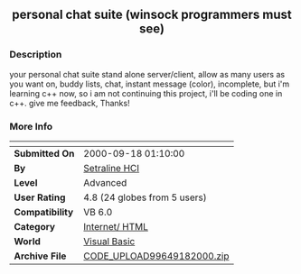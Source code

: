 ﻿<div align="center">

## personal chat suite \(winsock programmers must see\)


</div>

### Description

your personal chat suite stand alone server/client, allow as many users as you want on, buddy lists, chat, instant message (color), incomplete, but i'm learning c++ now, so i am not continuing this project, i'll be coding one in c++. give me feedback, Thanks!
 
### More Info
 


<span>             |<span>
---                |---
**Submitted On**   |2000-09-18 01:10:00
**By**             |[Setraline HCI](https://github.com/Planet-Source-Code/PSCIndex/blob/master/ByAuthor/setraline-hci.md)
**Level**          |Advanced
**User Rating**    |4.8 (24 globes from 5 users)
**Compatibility**  |VB 6\.0
**Category**       |[Internet/ HTML](https://github.com/Planet-Source-Code/PSCIndex/blob/master/ByCategory/internet-html__1-34.md)
**World**          |[Visual Basic](https://github.com/Planet-Source-Code/PSCIndex/blob/master/ByWorld/visual-basic.md)
**Archive File**   |[CODE\_UPLOAD99649182000\.zip](https://github.com/Planet-Source-Code/setraline-hci-personal-chat-suite-winsock-programmers-must-see__1-11530/archive/master.zip)








